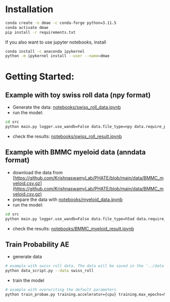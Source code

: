 # Installation
```sh
conda create -n dmae -c conda-forge python=3.11.5
conda activate dmae
pip install -r requirements.txt
```
If you also want to use jupyter notebooks, install
```sh
conda install -c anaconda ipykernel
python -m ipykernel install --user --name=dmae
```
# Getting Started:
## Example with toy swiss roll data (npy format)
- Generate the data: [notebooks/swiss_roll_data.ipynb](notebooks/swiss_roll_data.ipynb)
- run the model:
```sh
cd src
python main.py logger.use_wandb=False data.file_type=npy data.require_phate=False data.datapath=../data/swiss_roll.npy data.phatepath=../data/swiss_roll_phate.npy training.max_epochs=5
```
- check the results: [notebooks/swiss_roll_result.ipynb](notebooks/swiss_roll_result.ipynb)
## Example with BMMC myeloid data (anndata format)
- download the data from [https://github.com/KrishnaswamyLab/PHATE/blob/main/data/BMMC_myeloid.csv.gz](https://github.com/KrishnaswamyLab/PHATE/blob/main/data/BMMC_myeloid.csv.gz)
- prepare the data with [notebooks/myeloid_data.ipynb](notebooks/myeloid_data.ipynb)
- run the model:
```sh
cd src
python main.py logger.use_wandb=False data.file_type=h5ad data.require_phate=False data.datapath=../data/BMMC_myeloid.h5ad
```
- check the results: [notebooks/BMMC_myeloid_result.ipynb](notebooks/BMMC_myeloid_result.ipynb)

## Train Probability AE
- generate data
```sh
# example with swiss roll data. The data will be saved in the '../data' folder.
python data_script.py --data swiss_roll
```
- train the model
```sh
# example with overwriting the default parameters
python train_probae.py training.accelerator={cpu} training.max_epochs=5000
```